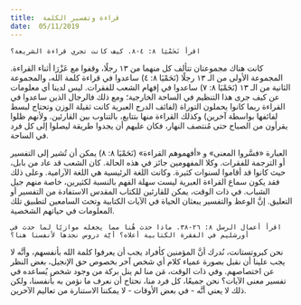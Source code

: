 ```yaml
---
title:  قراءة وتفسير الكلمة
date:  05/11/2019
---
```


`اقرأ نَحَمْيَا ٨: ٤-٨. كيف كانت تجري قراءة الشريعة؟`

كانت هناك مجموعتان تتألف كل منهما من ١٣ رجلًا، وقفوا مع عَزْرَا أثناء القراءة. المجموعة الأولى من الـ ١٣ رجلًا (نَحَمْيَا ٨: ٤) ساعدوا في قراءة كلمة الله، والمجموعة الثانية من الـ ١٣ (نَحَمْيَا ٨: ٧) ساعدوا في إفهام الشعب للفقرات. ليس لدينا أي معلومات عن كيف جرى هذا التنظيم في الساحة الخارجية؛ ومع ذلك فالرجال الذين ساعدوا في القراءة ربما كانوا يحملون التوراة (لفائف الدرج العبرية كانت ثقيلة الوزن وتحتاج لبسط لفائفها بواسطة آخرين) وكذلك القراءة منها بتتابع، بالتناوب بين القارئين. ولأنهم ظلوا يقرأون من الصباح حتى مُنتصف النهار، فكان عليهم أن يجدوا طريقة ليصلوا إلى كل فرد في الساحة.

العبارة «فسَّروا المعنى» و «أفهموهم القراءة» (نَحَمْيَا ٨: ٨) يمكن أن تُشير إلى التفسير أو الترجمة للفقرات. وكلا المفهومين جائز في هذه الحالة. كان الشعب قد عاد من بابل، حيث كانوا قد أقاموا لسنوات كثيرة. وكانت اللغة الرئيسية هي اللغة الآرامية. وعلى ذلك فقد يكون سماع القراءة العبرية ليست سهلة الفهم بالنسبة لكثيرين، خاصة منهم جيل الشباب. في ذات الوقت، يمكن للقارئين للكتاب المقدس الاستفادة من التفسير أو التعليق. إنَّ الوعظ والتفسير يبعثان الحياة في الآيات الكتابية وتحث السامعين لتطبيق تلك المعلومات في حياتهم الشخصية.

`اقرأ أعمال الرسل ٨: ٢٦-٣٨. ماذا حدث هُنا مما يجعله موازيًا لما حدث في أورشليم في الفقرة الكتابية أعلاه؟ أيَّة دروس نجدها لأنفسنا هنا؟`

نحن كبروتستانت، نُدرك أنَّ المؤمنين كأفراد يجب أن يعرفوا كلمة الله بأنفسهم، وأنَّه لا يجب علينا أن نقبل بصورة عمياء كلام أي شخص آخر بخصوص حق الإنجيل، بغض النظر عن اختصاصهم. وفي ذات الوقت، مَن منا لم ينل بركة من وجود شخص يُساعده في تفسير معنى الآيات؟ نحن جميعًا، كل فرد منا، نحتاج أن نعرف ما نؤمن به بأنفسنا، ولكن ذلك لا يعني أنَّه - في بعض الأوقات - لا يمكننا الاستنارة من تعاليم الآخرين.